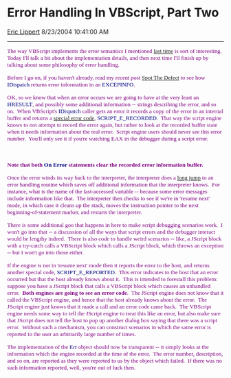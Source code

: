 <div id="page">

# Error Handling In VBScript, Part Two

[Eric Lippert](https://social.msdn.microsoft.com/profile/Eric%20Lippert) 8/23/2004 10:41:00 AM

-----

<div id="content">

<span style="FONT-SIZE: 10pt; COLOR: purple; FONT-FAMILY: &#39;Lucida Sans Unicode&#39;">The way VBScript implements the error semantics I mentioned [last time](http://blogs.msdn.com/ericlippert/archive/2004/08/19/217244.aspx) is sort of interesting.  Today I'll talk a bit about the implementation details, and then next time I'll finish up by talking about some philosophy of error handling.</span>

<span style="FONT-SIZE: 10pt; COLOR: purple; FONT-FAMILY: &#39;Lucida Sans Unicode&#39;"></span>

<span style="FONT-SIZE: 10pt; COLOR: purple; FONT-FAMILY: &#39;Lucida Sans Unicode&#39;">Before I go on, if you haven't already, read my recent post [Spot The Defect](http://blogs.msdn.com/ericlippert/archive/2004/08/17/215935.aspx "http") to see how </span><span style="FONT-SIZE: 10pt; COLOR: navy; FONT-FAMILY: &#39;Lucida Console&#39;">IDispatch</span><span style="FONT-SIZE: 10pt; COLOR: purple; FONT-FAMILY: &#39;Lucida Sans Unicode&#39;"> returns error information in an </span><span style="FONT-SIZE: 10pt; COLOR: navy; FONT-FAMILY: &#39;Lucida Console&#39;">EXCEPINFO</span><span style="FONT-SIZE: 10pt; COLOR: purple; FONT-FAMILY: &#39;Lucida Sans Unicode&#39;">.</span>

<span style="FONT-SIZE: 10pt; COLOR: purple; FONT-FAMILY: &#39;Lucida Sans Unicode&#39;">OK, so we know that when an error occurs we are going to have at the very least an </span><span style="FONT-SIZE: 10pt; COLOR: navy; FONT-FAMILY: &#39;Lucida Console&#39;">HRESULT</span><span style="FONT-SIZE: 10pt; COLOR: purple; FONT-FAMILY: &#39;Lucida Sans Unicode&#39;">, and possibly some additional information -- strings describing the error, and so on.  When VBScript's </span><span style="FONT-SIZE: 10pt; COLOR: navy; FONT-FAMILY: &#39;Lucida Console&#39;">IDispatch</span><span style="FONT-SIZE: 10pt; COLOR: purple; FONT-FAMILY: &#39;Lucida Sans Unicode&#39;"> caller gets an error it records a copy of the error in an internal buffer and returns a [special error code](http://blogs.msdn.com/ericlippert/archive/2003/10/22/53267.aspx "http"), </span><span style="FONT-SIZE: 10pt; COLOR: navy; FONT-FAMILY: &#39;Lucida Console&#39;">SCRIPT\_E\_RECORDED</span><span style="FONT-SIZE: 10pt; COLOR: purple; FONT-FAMILY: &#39;Lucida Sans Unicode&#39;">.  That way the script engine knows to not attempt to record the error again, but rather to look at the recorded buffer state when it needs information about the real error.  Script engine users should never see this error number.  You'll only see it if you're watching EAX in the debugger during a script error.</span>

<span style="FONT-SIZE: 10pt; COLOR: purple; FONT-FAMILY: &#39;Lucida Sans Unicode&#39;"></span>

 

**<span style="FONT-WEIGHT: bold; FONT-SIZE: 10pt; COLOR: purple; FONT-FAMILY: &#39;Lucida Sans Unicode&#39;">Note that both </span><span style="FONT-WEIGHT: bold; FONT-SIZE: 10pt; COLOR: navy; FONT-FAMILY: &#39;Lucida Console&#39;">On Error</span><span style="FONT-WEIGHT: bold; FONT-SIZE: 10pt; COLOR: purple; FONT-FAMILY: &#39;Lucida Sans Unicode&#39;"> statements clear the recorded error information buffer.</span>**

<span style="FONT-SIZE: 10pt; COLOR: purple; FONT-FAMILY: &#39;Lucida Sans Unicode&#39;">Once the error winds its way back to the interpreter, the interpreter does a [long jump](http://blogs.msdn.com/ericlippert/archive/2003/10/16/53232.aspx "http") to an error handling routine which saves off additional information that the interpreter knows.  For instance, what is the name of the last-accessed variable -- because some error messages include information like that.  The interpreter then checks to see if we're in 'resume next' mode, in which case it cleans up the stack, moves the instruction pointer to the next beginning-of-statement marker, and restarts the interpreter.</span>

<span style="FONT-SIZE: 10pt; COLOR: purple; FONT-FAMILY: &#39;Lucida Sans Unicode&#39;">There is some additional goo that happens in here to make script debugging scenarios work.  I won't go into that -- a discussion of all the ways that script errors and the debugger interact would be lengthy indeed.  There is also code to handle weird scenarios -- like, a JScript block with a try-catch calls a VBScript block which calls a JScript block, which throws an exception -- but I won't go into those either.</span>

<span style="FONT-SIZE: 10pt; COLOR: purple; FONT-FAMILY: &#39;Lucida Sans Unicode&#39;">If the engine is not in 'resume next' mode then it reports the error to the host, and returns another special code, </span><span style="FONT-SIZE: 10pt; COLOR: navy; FONT-FAMILY: &#39;Lucida Console&#39;">SCRIPT\_E\_REPORTED</span><span style="FONT-SIZE: 10pt; COLOR: purple; FONT-FAMILY: &#39;Lucida Sans Unicode&#39;">.  This error indicates to the host that an error occurred but that the host already knows about it.  This is intended to forestall this problem:  suppose you have a JScript block that calls a VBScript block which causes an unhandled error.  **<span style="FONT-WEIGHT: bold">Both engines are going to see an error code</span>**.  The JScript engine does not know that it called the VBScript engine, and hence that the host already knows about the error.  The JScript engine just knows that it made a call and an error code came back.  The VBScript engine needs some way to tell the JScript engine to treat this like an error, but also make sure that JScript does not tell the host to pop up another dialog box saying that there was a script error.  Without such a mechanism, you can construct scenarios in which the same error is reported to the user an arbitrarily large number of times.</span>

<span style="FONT-SIZE: 10pt; COLOR: purple; FONT-FAMILY: &#39;Lucida Sans Unicode&#39;">The implementation of the </span><span style="FONT-SIZE: 10pt; COLOR: navy; FONT-FAMILY: &#39;Lucida Console&#39;">Err</span><span style="FONT-SIZE: 10pt; COLOR: purple; FONT-FAMILY: &#39;Lucida Sans Unicode&#39;"> object should now be transparent -- it simply looks at the information which the engine recorded at the time of the error.  The error number, description, and so on, are reported as they were reported to us by the object which failed.  If there was no such information reported, well, you're out of luck then.</span>

</div>

</div>

